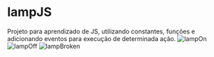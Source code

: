 # lampJS
Projeto para aprendizado de JS, utilizando constantes, funções e adicionando eventos para execução de determinada ação.
![lampOn](https://user-images.githubusercontent.com/86863914/178383016-e511675d-d2a8-49b6-830b-c1208bbc3a78.JPG)
![lampOff](https://user-images.githubusercontent.com/86863914/178383068-914e6c74-7181-4957-acab-fd2cd3d055c7.JPG)
![lampBroken](https://user-images.githubusercontent.com/86863914/178383105-127ec405-dd0f-47c3-9ffa-1bcd681d61ae.JPG)
